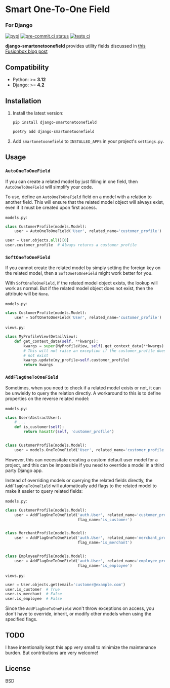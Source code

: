 # Smart One-To-One Field

### For Django

[![pypi](https://img.shields.io/pypi/v/django-smartonetoonefield.svg)](https://pypi.python.org/pypi/django-smartonetoonefield/)
[![pre-commit.ci status](https://results.pre-commit.ci/badge/github/blag/django-smartonetoonefield/main.svg)](https://results.pre-commit.ci/latest/github/blag/django-smartonetoonefield/main)
[![tests ci](https://github.com/blag/django-smartonetoonefield/workflows/tests/badge.svg)](https://github.com/blag/django-smartonetoonefield/actions)

**django-smartonetoonefield** provides utility fields discussed in [this Fusionbox blog post](https://www.fusionbox.com/blog/detail/django-onetoonefields-are-hard-to-use-lets-make-them-better/551/)


## Compatibility

- Python: >= **3.12**
- Django: >= **4.2**


## Installation

1. Install the latest version:

   ```sh
   pip install django-smartonetoonefield
   ```

   ```sh
   poetry add django-smartonetoonefield
   ```

2. Add `smartonetoonefield` to `INSTALLED_APPS` in your project's `settings.py`.


## Usage

### `AutoOneToOneField`

If you can create a related model by just filling in one field, then `AutoOneToOneField` will simplify your code.

To use, define an `AutoOneToOneField` field on a model with a relation to another field. This will ensure that the related model object will always exist, even if it must be created upon first access.

`models.py`:

```python
class CustomerProfile(models.Model):
    user = AutoOneToOneField('User', related_name='customer_profile')
```

```python
user = User.objects.all()[0]
user.customer_profile  # Always returns a customer profile
```

### `SoftOneToOneField`

If you cannot create the related model by simply setting the foreign key on the related model, then a `SoftOneToOneField` might work better for you.

With `SoftOneToOneField`, if the related model object exists, the lookup will work as normal. But if the related model object does not exist, then the attribute will be `None`.

`models.py`:

```python
class CustomerProfile(models.Model):
    user = SoftOneToOneField('User', related_name='customer_profile')
```

`views.py`:

```python
class MyProfileView(DetailView):
    def get_context_data(self, **kwargs):
        kwargs = super(MyProfileView, self).get_context_data(**kwargs)
        # This will not raise an exception if the customer_profile does
        # not exist
        kwargs.update(my_profile=self.customer_profile)
        return kwargs
```

### `AddFlagOneToOneField`

Sometimes, when you need to check if a related model exists or not, it can be unwieldy to query the relation directly. A workaround to this is to define properties on the reverse related model:

`models.py`:

```python
class User(AbstractUser):
    # ...
    def is_customer(self):
        return hasattr(self, 'customer_profile')


class CustomerProfile(models.Model):
    user = models.OneToOneField('User', related_name='customer_profile')
```

However, this can necessitate creating a custom default user model for a project, and this can be impossible if you need to override a model in a third party Django app.

Instead of overriding models or querying the related fields directly, the `AddFlagOneToOneField` will automatically add flags to the related model to make it easier to query related fields:

`models.py`:

```python
class CustomerProfile(models.Model):
    user = AddFlagOneToOneField('auth.User', related_name='customer_profile',
                                flag_name='is_customer')


class MerchantProfile(models.Model):
    user = AddFlagOneToOneField('auth.User', related_name='merchant_profile',
                                flag_name='is_merchant')


class EmployeeProfile(models.Model):
    user = AddFlagOneToOneField('auth.User', related_name='employee_profile',
                                flag_name='is_employee')
```

`views.py`:

```python
user = User.objects.get(email='customer@example.com')
user.is_customer  # True
user.is_merchant  # False
user.is_employee  # False
```

Since the `AddFlagOneToOneField` won't throw exceptions on access, you don't have to override, inherit, or modify other models when using the specified flags.

## TODO

I have intentionally kept this app very small to minimize the maintenance
burden. But contributions are very welcome!

## License

BSD
